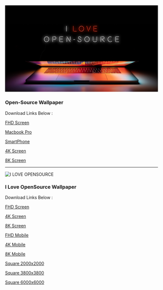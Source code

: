 ![Open-Source Wallpaper](https://github.com/Phantom-Cluster/Open-Source-wallapaper/blob/master/Wallpaper/Open-Source-FHD.jpg)

### **Open-Source Wallpaper**

Download Links Below :

[FHD Screen](https://raw.githubusercontent.com/Phantom-Cluster/Open-Source-wallapaper/master/Wallpaper/Open-Source-FHD.jpg)

[Macbook Pro](https://raw.githubusercontent.com/Phantom-Cluster/Open-Source-wallapaper/master/Wallpaper/Macbook%20pro%20Open-Source.jpg)

[SmartPhone](https://raw.githubusercontent.com/Phantom-Cluster/Open-Source-wallapaper/master/Wallpaper/smartphone.jpg)

[4K Screen](https://raw.githubusercontent.com/Phantom-Cluster/Open-Source-wallapaper/master/Wallpaper/4k.jpg)

[8K Screen](https://github.com/Phantom-Cluster/Open-Source-wallapaper/blob/master/Wallpaper/8k.jpg?raw=true)

---

![I LOVE OPENSOURCE](https://raw.githubusercontent.com/harsh98trivedi/Open-Source-Wallapaper/master/I%20LOVE%20OPENSOURCE%20VAPORART/Desktop-2560x1440-HD.jpg)

### **I Love OpenSource Wallpaper**

Download Links Below :

[FHD Screen](https://raw.githubusercontent.com/harsh98trivedi/Open-Source-Wallapaper/master/I%20LOVE%20OPENSOURCE%20VAPORART/Desktop-2560x1440-HD.jpg)

[4K Screen](https://raw.githubusercontent.com/harsh98trivedi/Open-Source-Wallapaper/master/I%20LOVE%20OPENSOURCE%20VAPORART/Desktop-3840x2160-4K.jpg)

[8K Screen](https://raw.githubusercontent.com/harsh98trivedi/Open-Source-Wallapaper/master/I%20LOVE%20OPENSOURCE%20VAPORART/Desktop-7680x4320-8K.jpg)

[FHD Mobile](https://raw.githubusercontent.com/harsh98trivedi/Open-Source-Wallapaper/master/I%20LOVE%20OPENSOURCE%20VAPORART/Mobile-1080x1920-HD.jpg)

[4K Mobile](https://raw.githubusercontent.com/harsh98trivedi/Open-Source-Wallapaper/master/I%20LOVE%20OPENSOURCE%20VAPORART/Mobile-2160x3840-4k.jpg)

[8K Mobile](https://raw.githubusercontent.com/harsh98trivedi/Open-Source-Wallapaper/master/I%20LOVE%20OPENSOURCE%20VAPORART/Mobile-4320x7680-8k.jpg)

[Square 2000x2000](https://raw.githubusercontent.com/harsh98trivedi/Open-Source-Wallapaper/master/I%20LOVE%20OPENSOURCE%20VAPORART/Square-2000x2000-HD.jpg)

[Square 3800x3800](https://raw.githubusercontent.com/harsh98trivedi/Open-Source-Wallapaper/master/I%20LOVE%20OPENSOURCE%20VAPORART/Square-3800x3800-4k.jpg)

[Square 6000x6000](https://raw.githubusercontent.com/harsh98trivedi/Open-Source-Wallapaper/master/I%20LOVE%20OPENSOURCE%20VAPORART/Square-6000x6000-8k.jpg)
